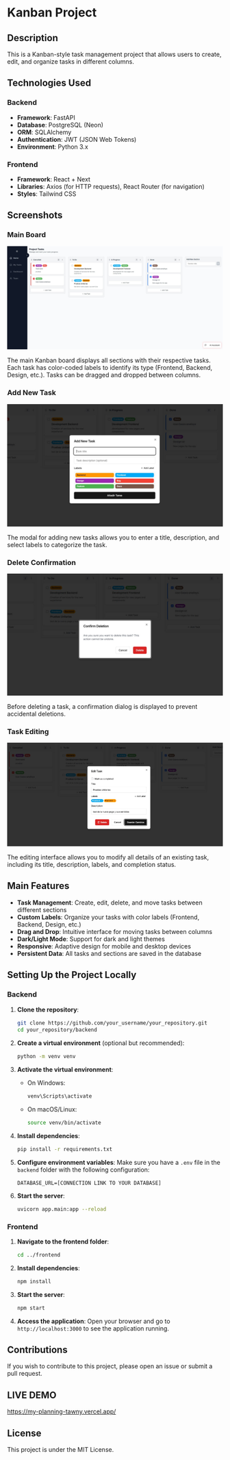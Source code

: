 # Kanban Project

## Description
This is a Kanban-style task management project that allows users to create, edit, and organize tasks in different columns.

## Technologies Used

### Backend
- **Framework**: FastAPI
- **Database**: PostgreSQL (Neon)
- **ORM**: SQLAlchemy
- **Authentication**: JWT (JSON Web Tokens)
- **Environment**: Python 3.x

### Frontend
- **Framework**: React + Next
- **Libraries**: Axios (for HTTP requests), React Router (for navigation)
- **Styles**: Tailwind CSS 

## Screenshots

### Main Board
![Kanban Board](./docs/images/kanban-board.jpg)

The main Kanban board displays all sections with their respective tasks. Each task has color-coded labels to identify its type (Frontend, Backend, Design, etc.). Tasks can be dragged and dropped between columns.

### Add New Task
![Add Task](./docs/images/add-task.jpg)

The modal for adding new tasks allows you to enter a title, description, and select labels to categorize the task.

### Delete Confirmation
![Delete Confirmation](./docs/images/delete-confirmation.jpg)

Before deleting a task, a confirmation dialog is displayed to prevent accidental deletions.

### Task Editing
![Edit Task](./docs/images/edit-task.jpg)

The editing interface allows you to modify all details of an existing task, including its title, description, labels, and completion status.

## Main Features

- **Task Management**: Create, edit, delete, and move tasks between different sections
- **Custom Labels**: Organize your tasks with color labels (Frontend, Backend, Design, etc.)
- **Drag and Drop**: Intuitive interface for moving tasks between columns
- **Dark/Light Mode**: Support for dark and light themes
- **Responsive**: Adaptive design for mobile and desktop devices
- **Persistent Data**: All tasks and sections are saved in the database

## Setting Up the Project Locally

### Backend

1. **Clone the repository**:
   ```bash
   git clone https://github.com/your_username/your_repository.git
   cd your_repository/backend
   ```

2. **Create a virtual environment** (optional but recommended):
   ```bash
   python -m venv venv
   ```

3. **Activate the virtual environment**:
   - On Windows:
     ```bash
     venv\Scripts\activate
     ```
   - On macOS/Linux:
     ```bash
     source venv/bin/activate
     ```

4. **Install dependencies**:
   ```bash
   pip install -r requirements.txt
   ```

5. **Configure environment variables**:
   Make sure you have a `.env` file in the `backend` folder with the following configuration:
   ```plaintext
   DATABASE_URL=[CONNECTION LINK TO YOUR DATABASE]
   ```

6. **Start the server**:
   ```bash
   uvicorn app.main:app --reload
   ```

### Frontend

1. **Navigate to the frontend folder**:
   ```bash
   cd ../frontend
   ```

2. **Install dependencies**:
   ```bash
   npm install
   ```

3. **Start the server**:
   ```bash
   npm start
   ```

4. **Access the application**:
   Open your browser and go to `http://localhost:3000` to see the application running.

## Contributions
If you wish to contribute to this project, please open an issue or submit a pull request.

## LIVE DEMO
https://my-planning-tawny.vercel.app/

## License
This project is under the MIT License.

